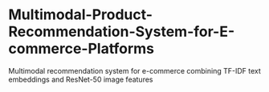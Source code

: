 # Multimodal-Product-Recommendation-System-for-E-commerce-Platforms
Multimodal recommendation system for e-commerce combining TF-IDF text embeddings and ResNet-50 image features
